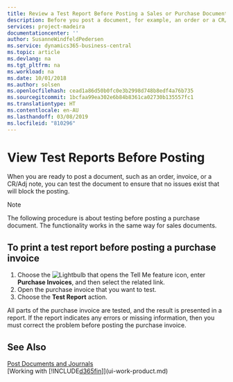 ```yaml
---
title: Review a Test Report Before Posting a Sales or Purchase Document | Microsoft Docs
description: Before you post a document, for example, an order or a CR/Adj Note, you can test and review it to check for errors that might block posting.
services: project-madeira
documentationcenter: ''
author: SusanneWindfeldPedersen
ms.service: dynamics365-business-central
ms.topic: article
ms.devlang: na
ms.tgt_pltfrm: na
ms.workload: na
ms.date: 10/01/2018
ms.author: solsen
ms.openlocfilehash: cead1a86d50b0fc0e3b2998d748b8edf4a76b735
ms.sourcegitcommit: 1bcfaa99ea302e6b84b8361ca02730b135557fc1
ms.translationtype: HT
ms.contentlocale: en-AU
ms.lasthandoff: 03/08/2019
ms.locfileid: "810296"
---
```

# <a name="view-test-reports-before-posting"></a>View Test Reports Before Posting
When you are ready to post a document, such as an order, invoice, or a CR/Adj note, you can test the document to ensure that no issues exist that will block the posting.

> [!NOTE]  
>   The following procedure is about testing before posting a purchase document. The functionality works in the same way for sales documents.

## <a name="to-print-a-test-report-before-posting-a-purchase-invoice"></a>To print a test report before posting a purchase invoice
1. Choose the ![Lightbulb that opens the Tell Me feature](media/ui-search/search_small.png "Tell me what you want to do") icon, enter **Purchase Invoices**, and then select the related link.
2. Open the purchase invoice that you want to test.
3. Choose the **Test Report** action.  

All parts of the purchase invoice are tested, and the result is presented in a report. If the report indicates any errors or missing information, then you must correct the problem before posting the purchase invoice.

## <a name="see-also"></a>See Also
[Post Documents and Journals](ui-post-documents-journals.md)  
[Working with [!INCLUDE[d365fin](includes/d365fin_md.md)]](ui-work-product.md)

